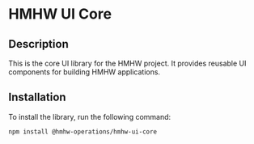# HMHW UI Core

## Description

This is the core UI library for the HMHW project. It provides reusable UI components for building HMHW applications.

## Installation

To install the library, run the following command:

```bash
npm install @hmhw-operations/hmhw-ui-core
```


